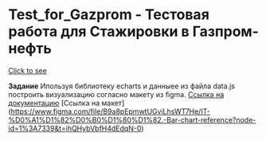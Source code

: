 # Test_for_Gazprom -  Тестовая работа для Стажировки в Газпром-нефть
[Click to see](https://crashmet.github.io/Test_for_Gazprom/)

**Задание**
Ипользуя библиотеку echarts и данныее из файла data.js построить визуализацию согласно макету из figma.
[Ссылка на документацию](https://echarts.apache.org/en/index.html)
[Ссылка на макет] (https://www.figma.com/file/B9a8pEpmwtUGviLhsWT7He/IT-%D0%A1%D1%82%D0%B0%D1%80%D1%82.-Bar-chart-reference?node-id=1%3A7339&t=ihQHybVbfH4dEdqN-0)
